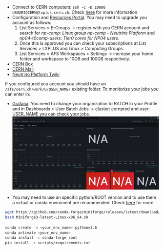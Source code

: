* Connect to CERN computers: `ssh -C -D 10080 USUARIOCERN@lxplus.cern.ch`. Check [here](https://indico.cern.ch/event/1206471/contributions/5157610/attachments/2555218/4403029/Bash-Python%20Intro%20Starterkit%202022.pdf) for more information.
* Configuration and [Resources Portal](https://resources.web.cern.ch/resources/). You may need to upgrade you account as follows:
    1. List Services > E-Groups -> register with you CERN account and search for _np-comp: Linux group np-comp - Neutrino Platform_ and _np04-t0comp-users: Tier0 cores for NP04 users_.
    2. Once this is approved you can check your subscriptions at List Services > LXPLUS and Linux > Computing Groups.
    3. List Services > AFS Workspaces > Settings -> increase your home folder and workspace to 10GB and 100GB respectively.
* [CERN Box](https://auth.cern.ch/auth/realms/cern/protocol/openid-connect/auth?client_id=cernbox-service&redirect_uri=https%3A%2F%2Fcernbox.cern.ch%2Foidc-callback.html&response_type=code&scope=openid+profile+email&state=4ad736181b2e46d0ad608b9a36a73f63&code_challenge=paEeVlNmOzgajMrzI_11RL8JSDEgzMEYGQCddJrkIBk&code_challenge_method=S256&response_mode=query)
* [CERN Mail](https://auth.cern.ch/auth/realms/cern/protocol/openid-connect/auth?response_type=code&scope=openid%20email&client_id=webframeworks-webeos-mailservices-docs&state=6WbPMjWuR60rE3OXc_dDVlFQFKU&redirect_uri=https%3A%2F%2Fmailservices.docs.cern.ch%2Foidc%2Fcallback&nonce=pYiBM92zHoLiAAce3CX4vhPCJmvwMjFo5-5Ov0-NJm8)
* [Neutrino Platform Twiki](https://twiki.cern.ch/twiki/bin/view/CENF/CENFStorageAtCERN#How_to_access_Neutrino_Platform)

If you configured you account you should have an `/afs/cern.ch/work/U/USER_NAME/` existing folder. To monitorize your jobs you can enter in:

* [Grafana](https://monit-grafana.cern.ch/dashboards). You need to change  your organization to *BATCH* in your Profile and in Dashboards > User Batch Jobs -> cluster: cernprod and user: USER_NAME you can check your jobs.
![Alt text](grafana.png)

* You may need to use an specific python/ROOT version and to use them a virtual or conda enviroment are recommended. Check [here](https://abpcomputing.web.cern.ch/guides/python_inst/) for more.
```bash
wget https://github.com/conda-forge/miniforge/releases/latest/download/Miniforge3-Linux-x86_64.sh
bash Miniforge3-latest-Linux-x86_64.sh

conda create -n <your_env_name> python=3.6
conda activate <your_env_name>
conda install -c conda-forge root
pip install -r scripts/requirements.txt
```